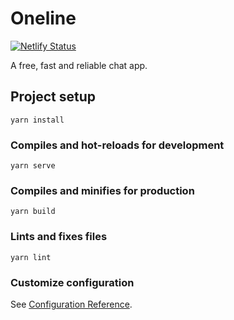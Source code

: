 # Oneline

[![Netlify Status](https://api.netlify.com/api/v1/badges/09bff4b9-4812-45bd-bc98-683f9642c23b/deploy-status)](https://app.netlify.com/sites/oneline-web/deploys)

A free, fast and reliable chat app.


## Project setup
```
yarn install
```

### Compiles and hot-reloads for development
```
yarn serve
```

### Compiles and minifies for production
```
yarn build
```

### Lints and fixes files
```
yarn lint
```

### Customize configuration
See [Configuration Reference](https://cli.vuejs.org/config/).
